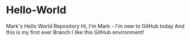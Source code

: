 # Hello-World
Mark's Hello World Repository
Hi, I'm Mark - I'm new to GitHub today
And this is my first ever Branch
I like this GitHub environment!
